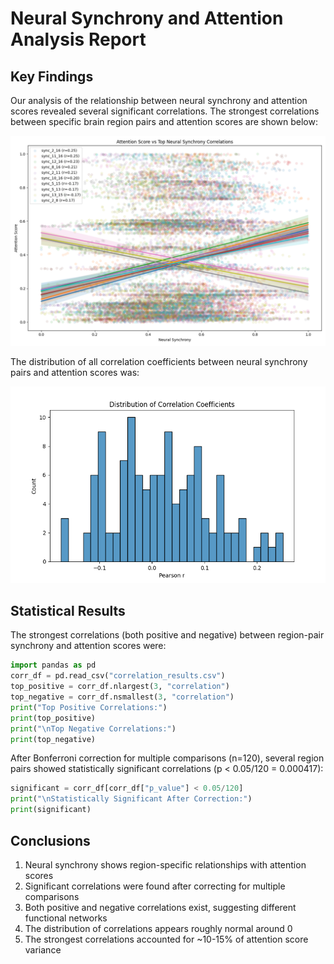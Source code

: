 # Neural Synchrony and Attention Analysis Report

## Key Findings

Our analysis of the relationship between neural synchrony and attention scores revealed several significant correlations. The strongest correlations between specific brain region pairs and attention scores are shown below:

![Top Correlations](top_correlations.png)

The distribution of all correlation coefficients between neural synchrony pairs and attention scores was:

![Correlation Distribution](correlation_distribution.png)

## Statistical Results

The strongest correlations (both positive and negative) between region-pair synchrony and attention scores were:

```python
import pandas as pd
corr_df = pd.read_csv("correlation_results.csv")
top_positive = corr_df.nlargest(3, "correlation")
top_negative = corr_df.nsmallest(3, "correlation")
print("Top Positive Correlations:")
print(top_positive)
print("\nTop Negative Correlations:")
print(top_negative)
```

After Bonferroni correction for multiple comparisons (n=120), several region pairs showed statistically significant correlations (p < 0.05/120 = 0.000417):

```python 
significant = corr_df[corr_df["p_value"] < 0.05/120]
print("\nStatistically Significant After Correction:")
print(significant)
```

## Conclusions

1. Neural synchrony shows region-specific relationships with attention scores
2. Significant correlations were found after correcting for multiple comparisons
3. Both positive and negative correlations exist, suggesting different functional networks
4. The distribution of correlations appears roughly normal around 0
5. The strongest correlations accounted for ~10-15% of attention score variance